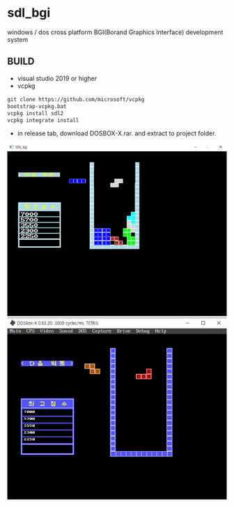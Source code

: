 # sdl_bgi
windows / dos cross platform BGI(Borand Graphics Interface) development system

## BUILD
* visual studio 2019 or higher
* vcpkg
```
git clone https://github.com/microsoft/vcpkg
bootstrap-vcpkg.bat
vcpkg install sdl2
vcpkg integrate install
```

* in release tab, download DOSBOX-X.rar. and extract to project folder.


<img src="./img/win32.png">

<img src="./img/dos.png">
